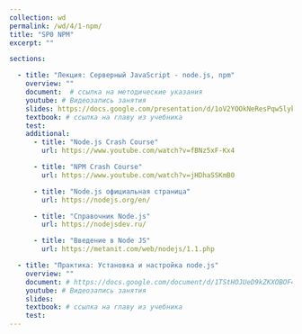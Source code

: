 ```yaml
---
collection: wd
permalink: /wd/4/1-npm/
title: "SP0 NPM"
excerpt: ""

sections:

  - title: "Лекция: Серверный JavaScript - node.js, npm" 
    overview: ""
    document:  # ссылка на методические указания
    youtube: # Видеозапись занятия
    slides: https://docs.google.com/presentation/d/1oV2YOOkNeResPqw5lyk2uxAxI0h6LEg3pQ0366ukKsg/edit?usp=sharing
    textbook: # ссылка на главу из учебника
    test: 
    additional: 
      - title: "Node.js Crash Course"
        url: https://www.youtube.com/watch?v=fBNz5xF-Kx4

      - title: "NPM Crash Course"
        url: https://www.youtube.com/watch?v=jHDhaSSKmB0

      - title: "Node.js официальная страница"
        url: https://nodejs.org/en/

      - title: "Справочник Node.js"
        url: https://nodejsdev.ru/

      - title: "Введение в Node JS"
        url: https://metanit.com/web/nodejs/1.1.php

  - title: "Практика: Установка и настройка node.js" 
    overview: ""
    document: # https://docs.google.com/document/d/1TStHOJUeD9kZKXOBOF4qyXEyJmVf1BuS/edit?usp=sharing&ouid=116003821381017651142&rtpof=true&sd=true
    youtube: # Видеозапись занятия
    slides: 
    textbook: # ссылка на главу из учебника
    test: 
---
```

